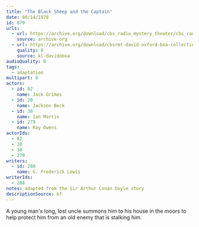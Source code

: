 ```yaml
---
title: "The Black Sheep and the Captain"
date: 08/14/1978
id: 879
urls: 
  - url: https://archive.org/download/cbs_radio_mystery_theater/cbs_radio_mystery_theater-0851-0900.zip/cbs_radio_mystery_theater-0851-0900%2Fcbsrmt_0879_the_black_sheep_and_the_captain.mp3
    source: archive-org
  - url: https://archive.org/download/cbsrmt-david-oxford-boa-collection/CBSRMT-780814-0879-The-Black-Sheep-and-the-Captain-(128-48)_WBBM-JE-{BoA}.mp3
    quality: 0
    source: kl-davidoboa
audioQuality: 0
tags: 
  - adaptation
multipart: 0
actors:  
  - id: 82
    name: Jack Grimes  
  - id: 20
    name: Jackson Beck  
  - id: 38
    name: Ian Martin  
  - id: 279
    name: Ray Owens
actorIds:  
  - 82  
  - 20  
  - 38  
  - 279
writers:  
  - id: 288
    name: G. Frederick Lewis
writerIds:  
  - 288
notes: adapted from the Sir Arthur Conan Doyle story
descriptionSource: kf
---
```

A young man's long, lost uncle summons him to his house in the moors to help protect him from an old enemy that is stalking him.